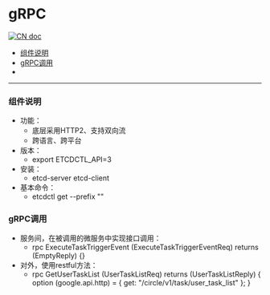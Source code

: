 # gRPC

[![CN doc](https://img.shields.io/badge/文档-中文版-blue.svg)](gRPC.md)

- [组件说明](#组件说明)
- [gRPC调用](#gRPC调用)
- 
---

### 组件说明
*  功能：
   * 底层采用HTTP2、支持双向流
   * 跨语言、跨平台
*  版本：
   * export ETCDCTL_API=3
*  安装：
   * etcd-server etcd-client
*  基本命令：
    * etcdctl get --prefix ""

### gRPC调用
*  服务间，在被调用的微服务中实现接口调用：
   * rpc ExecuteTaskTriggerEvent (ExecuteTaskTriggerEventReq) returns (EmptyReply) {}
*  对外，使用restful方法：
   * rpc GetUserTaskList (UserTaskListReq) returns (UserTaskListReply) {
     option (google.api.http) = {
     get: "/circle/v1/task/user_task_list"
     };
     }
